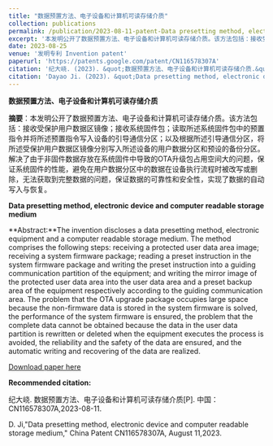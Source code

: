 ```yaml
---
title: "数据预置方法、电子设备和计算机可读存储介质"
collection: publications
permalink: /publication/2023-08-11-patent-Data presetting method, electronic device and computer readable storage medium-number-6
excerpt: '本发明公开了数据预置方法、电子设备和计算机可读存储介质。该方法包括：接收受保护用户数据区镜像；接收系统固件包；读取所述系统固件包中的预置指令并将所述预置指令写入设备的引导通信分区；以及根据所述引导通信分区，将所述受保护用户数据区镜像分别写入所述设备的用户数据分区和预设的备份分区。解决了由于非固件数据存放在系统固件中导致的OTA升级包占用空间大的问题，保证系统固件的性能，避免在用户数据分区中的数据在设备执行流程时被改写或删除，无法获取到完整数据的问题，保证数据的可靠性和安全性，实现了数据的自动写入与恢复.'
date: 2023-08-25
venue: '发明专利 Invention patent'
paperurl: 'https://patents.google.com/patent/CN116578307A'
citation: '纪大峣. (2023). &quot;数据预置方法、电子设备和计算机可读存储介质.&quot; <i>专利</i>. CN116578307A.'
citation: 'Dayao Ji. (2023). &quot;Data presetting method, electronic device and computer readable storage medium.&quot; <i>China patent</i>. CN116578307A.'
---
```

**数据预置方法、电子设备和计算机可读存储介质**

**摘要**：本发明公开了数据预置方法、电子设备和计算机可读存储介质。该方法包括：接收受保护用户数据区镜像；接收系统固件包；读取所述系统固件包中的预置指令并将所述预置指令写入设备的引导通信分区；以及根据所述引导通信分区，将所述受保护用户数据区镜像分别写入所述设备的用户数据分区和预设的备份分区。解决了由于非固件数据存放在系统固件中导致的OTA升级包占用空间大的问题，保证系统固件的性能，避免在用户数据分区中的数据在设备执行流程时被改写或删除，无法获取到完整数据的问题，保证数据的可靠性和安全性，实现了数据的自动写入与恢复。



**Data presetting method, electronic device and computer readable storage medium**

**Abstract:**The invention discloses a data presetting method, electronic equipment and a computer readable storage medium. The method comprises the following steps: receiving a protected user data area image; receiving a system firmware package; reading a preset instruction in the system firmware package and writing the preset instruction into a guiding communication partition of the equipment; and writing the mirror image of the protected user data area into the user data area and a preset backup area of the equipment respectively according to the guiding communication area. The problem that the OTA upgrade package occupies large space because the non-firmware data is stored in the system firmware is solved, the performance of the system firmware is ensured, the problem that the complete data cannot be obtained because the data in the user data partition is rewritten or deleted when the equipment executes the process is avoided, the reliability and the safety of the data are ensured, and the automatic writing and recovering of the data are realized. 



[Download paper here](https://patents.google.com/patent/CN116578307A)



**Recommended citation:** 

纪大峣. 数据预置方法、电子设备和计算机可读存储介质[P]. 中国：CN116578307A,2023-08-11.

D. Ji,"Data presetting method, electronic device and computer readable storage medium," China Patent CN116578307A, August 11,2023.



